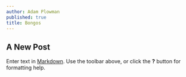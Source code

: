 ```yaml
---
author: Adam Plowman
published: true
title: Bongos
---
```

## A New Post

Enter text in [Markdown](http://daringfireball.net/projects/markdown/). Use the toolbar above, or click the **?** button for formatting help.

